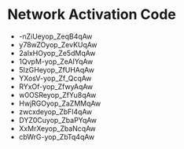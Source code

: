 # Network Activation Code
* -nZiUeyop_ZeqB4qAw
* y78wZOyop_ZevKUqAw
* 2aIxHOyop_Ze5dMqAw
* 1QvpM-yop_ZeAIYqAw
* 5IzGHeyop_ZfUHAqAw
* YXosV-yop_Zf_QcqAw
* RYxOf-yop_ZfwyAqAw
* w0OSReyop_ZfYu8qAw
* HwjRGOyop_ZaZMMqAw
* zwcxdeyop_ZbFl4qAw
* DYZ0Cuyop_ZbaPYqAw
* XxMrXeyop_ZbaNcqAw
* cbWrG-yop_ZbTq4qAw